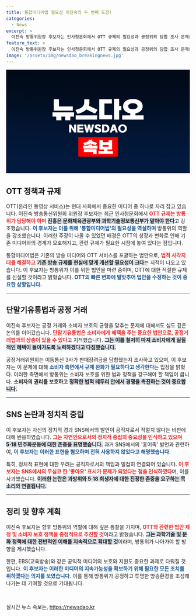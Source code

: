 ```yaml
---
title: 통합미디어법 필요성 이진숙의 두 번째 도전!
categories:
  - News
excerpt: >
  이진숙 방통위원장 후보자는 인사청문회에서 OTT 규제의 필요성과 공정위의 담합 조사 문제를 언급하며, 공정 거래와 소비자 혜택의 균형을 강조했다. 홍어족 표현 논란에도 진솔한 입장을 밝혔다. 클릭해 더 알아보세요!
feature_text: >
  이진숙 방통위원장 후보자는 인사청문회에서 OTT 규제의 필요성과 공정위의 담합 조사 문제를 언급하며, 공정 거래와 소비자 혜택의 균형을 강조했다. 홍어족 표현 논란에도 진솔한 입장을 밝혔다. 클릭해 더 알아보세요!
image: '/assets/img/newsdao_breakingnews.jpg'
---
```


<p><img src="/assets/img/newsdao_breakingnews.jpg" alt="flaretime 속보" /></p>

<h2 data-ke-size="size26">OTT 정책과 규제</h2>

<p data-ke-size="size16">OTT(온라인 동영상 서비스)는 현대 사회에서 중요한 미디어 중 하나로 자리 잡고 있습니다. 이진숙 방송통신위원회 위원장 후보자는 최근 인사청문회에서 <b><span style="color: #ee2323;">OTT 규제는 방통위가 담당해야 하며</span></b> <b><span style="background-color: #21538527;">진흥은 문화체육관광부와 과학기술정보통신부가 맡아야 한다</span></b>고 강조했습니다. <b><span style="color: #1a5490;">이 후보자는 이를 위해 '통합미디어법'의 필요성을 역설하며</span></b> 방통위의 역할을 강조했습니다. 이러한 주장이 나올 수 있었던 배경은 OTT의 성장과 변화로 인해 기존 미디어와의 경계가 모호해지고, 관련 규제가 필요한 시점에 놓여 있다는 점입니다.</p>

<p data-ke-size="size16">통합미디어법은 기존의 방송 미디어와 OTT 서비스를 포괄하는 법안으로, <b><span style="color: #ee2323;">법적 사각지대를 해결하고</span></b> <b><span style="background-color: #21538527;">기존 방송 규제를 현실에 맞게 개선할 필요성이 크다</span></b>는 지적이 나오고 있습니다. 이 후보자는 방통위가 이를 위한 법안을 마련 중이며, OTT에 대한 적절한 규제를 신설할 것이라고 밝혔습니다. <b><span style="color: #1a5490;">OTT의 빠른 변화에 발맞추어 법안을 수정하는 것이 중요한 상황입니다.</span></b></p>

<hr>

<h2 data-ke-size="size26">단말기유통법과 공정 거래</h2>

<p data-ke-size="size16">이진숙 후보자는 공정 거래와 소비자 보호의 균형을 맞추는 문제에 대해서도 심도 깊은 논의를 이어갔습니다. <b><span style="color: #ee2323;">단말기유통법은 소비자에게 혜택을 주는 중요한 법안으로, 공정거래법과의 상충이 있을 수 있다</span></b>고 지적했습니다. <b><span style="background-color: #21538527;">그는 이를 철저히 따져 소비자에게 실질적인 혜택이 돌아가도록 노력하겠다고 다짐했습니다.</span></b></p>

<p data-ke-size="size16">공정거래위원회는 이동통신 3사가 판매장려금을 담합했는지 조사하고 있으며, 이 후보자는 이 문제에 대해 <b><span style="color: #1a5490;">소비자 측면에서 규제 완화가 필요하다고 생각한다</span></b>는 입장을 밝혔다. 이러한 측면에서 방통위는 소비자 보호를 위한 법과 정책을 강구해야 할 책임이 큽니다. <b><span style="ee2323;">소비자의 권리를 보호하고</span></b> <b><span style="background-color: #21538527;">정확한 법적 테두리 안에서 경쟁을 촉진하는 것이 중요합니다.</span></b></p>

<hr>

<h2 data-ke-size="size26">SNS 논란과 정치적 중립</h2>

<p data-ke-size="size16">이 후보자는 자신의 정치적 경과 SNS에서의 발언이 공직자로서 적절치 않다는 비판에 대해 반응하였습니다. <b><span style="color: #ee2323;">그는 자연인으로서의 정치적 중립의 중요성을 인식하고 있으며</span></b> <b><span style="background-color: #21538527;">5·18 민주화운동에 대한 존중을 표명했습니다.</span></b> 과거 SNS에서의 '홍어족' 발언과 관련하여, <b><span style="color: #1a5490;">이 후보자는 이러한 표현을 혐오하며 전혀 사용하지 않았다고 해명했습니다.</span></b></p>

<p data-ke-size="size16">특히, 정치적 표현에 대한 우려는 공직자로서의 책임과 밀접히 연결되어 있습니다. <b><span style="color: #ee2323;">이 후보자는 SNS에서의 무심코 한 '좋아요' 표시가 문제가 되었다는 점을 인식하였다</span></b>며, 이를 사과했습니다. <b><span style="background-color: #21538527;">이러한 논란은 과방위와 5·18 희생자에 대한 진정한 존중을 요구하는 목소리와 연결됩니다.</span></b></p>

<hr>

<h2 data-ke-size="size26">정리 및 향후 계획</h2>

<p data-ke-size="size16">이진숙 후보자는 향후 방통위의 역할에 대해 깊은 통찰을 가지며, <b><span style="color: #ee2323;">OTT와 관련한 법안 제정 및 소비자 보호 정책을 중점적으로 추진할 것</span></b>이라고 밝혔습니다. <b><span style="background-color: #21538527;">그는 과학기술 및 문화 정책에 대한 전반적인 이해를 지속적으로 확대할 것</span></b>이라며, 방통위가 나아가야 할 방향을 제시했습니다.</p>

<p data-ke-size="size16">한편, EBS(교육방송)와 같은 공익적 미디어의 보호와 지원도 중요한 과제로 다뤄질 것입니다. <b><span style="color: #1a5490;">이 후보자는 이러한 미디어의 지속가능성을 확보하기 위해 필요한 모든 조치를 취하겠다는 의지를 보였습니다.</span></b> 이를 통해 방통위가 공정하고 투명한 방송환경을 조성해 나가는 데 기여할 것으로 기대됩니다.</p>

<p data-ke-size="size16">&nbsp;</p>
실시간 뉴스 속보는, <a href="https://newsdao.kr" rel="dofollow">https://newsdao.kr</a>


